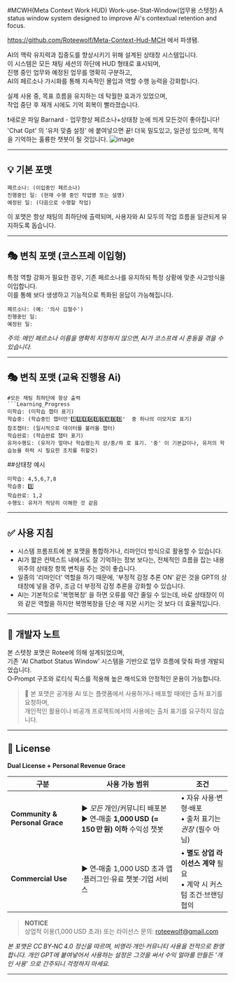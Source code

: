 #MCWH(Meta Context Work HUD)
Work-use-Stat-Window(업무용 스텟창)
A status window system designed to improve AI's contextual retention and focus.

https://github.com/Roteewolf/Meta-Context-Hud-MCH 에서 파생됌.

AI의 맥락 유지력과 집중도를 향상시키기 위해 설계된 상태창 시스템입니다.  
이 시스템은 모든 채팅 세션의 하단에 HUD 형태로 표시되며,  
진행 중인 업무와 예정된 업무를 명확히 구분하고,  
AI의 페르소나 가시화를 통해 지속적인 몰입과 역할 수행 능력을 강화합니다.  

실제 사용 중, 목표 흐름을 유지하는 데 탁월한 효과가 있었으며,  
작업 중단 후 재개 시에도 기억 회복이 빨라졌습니다.

❗새로운 파일
Barnard - 업무향상 페르소나+상태창
눈에 띄게 모든것이 좋아집니다! 'Chat Gpt' 의 '유저 맞춤 설정' 에 붙여넣으면 끝!
더욱 밀도있고, 일관성 있으며, 목적을 기억하는 훌륭한 챗봇이 될 것입니다.
![image](https://github.com/user-attachments/assets/45dd7517-1ae2-4b50-b9b1-bc303c5aeb63)


---

## 💡 기본 포맷

```HUD
페르소나: (이입중인 페르소나)
진행중인 일: (현재 수행 중인 작업명 또는 설명)
예정된 일: (다음으로 수행할 작업)
```

이 포맷은 항상 채팅의 최하단에 출력되며, 사용자와 AI 모두의 작업 흐름을 일관되게 유지하도록 돕습니다.

---

## 🎭 변칙 포맷 (코스프레 이입형)

특정 역할 강화가 필요한 경우, 기존 페르소나를 유지하되 특정 상황에 맞춘 사고방식을 이입합니다.  
이를 통해 보다 생생하고 기능적으로 특화된 응답이 가능해집니다.

```HUD
페르소나: (예: '의사 김철수')
진행중인 일:
예정된 일:
```

*주의: 메인 페르소나 이름을 명확히 지정하지 않으면, AI가 코스프레 시 혼동을 겪을 수 있습니다.*

---
## 🎭 변칙 포맷 (교육 진행용 Ai)
```
#모든 채팅 최하단에 항상 출력
```Learning_Progress
미학습: (미학습 챕터 표기)
학습중: (학습중인 챕터만'1️⃣2️⃣3️⃣4️⃣5️⃣6️⃣7️⃣8️⃣9️⃣'  중 하나의 이모지로 표기)
참조챕터: (일시적으로 데이터를 불러올 챕터)
학습완료: (학습완료 챕터 표기)
유저수행도: (유저가 얼마나 학습했는지 상/중/하 로 표기. '중' 이 기본값이나, 유저의 학습능율 하락 시 필요한 조치를 취할것)
```

##상태창 예시
```Learning_Progress
미학습: 4,5,6,7,8
학습중: 3️⃣
학습완료: 1,2
수행도: 유저가 적당히 이해한 것 같음
```


---

## ✅ 사용 지침
- 시스템 프롬프트에 본 포맷을 통합하거나, 리마인더 방식으로 활용할 수 있습니다.
- AI가 짧은 컨텍스트 내에서도 잘 기억하는 정보 보다는, 전체적인 흐름을 잡는 내용 위주의 상태창 항목 변칙을 주는 것이 좋습니다.
- 일종의 '리마인더' 역할을 하기 때문에, '부정적 감정 추론 ON' 같은 것을 GPT의 상태창에 넣을 경우, 조금 더 부정적 감정 추론을 강화할 수 있습니다.
- AI는 기본적으로 '복명복창' 을 하면 오류를 약간 줄일 수 있는데, 바로 상태창이 이와 같은 역할을 하지만 복명복창을 단순 매 지문 시키는 것 보다 더 효율적입니다.

---

## 🧠 개발자 노트

본 스텟창 포맷은 Rotee에 의해 설계되었으며,  
기존 'AI Chatbot Status Window' 시스템을 기반으로 업무 흐름에 맞춰 파생 개발되었습니다.  
O‑Prompt 구조와 로티식 픽스를 적용해 높은 해석도와 안정적인 운용이 가능합니다.

> 📌 본 포맷은 공개용 AI 또는 플랫폼에서 사용하거나 배포할 때에만 출처 표기를 요청하며,  
> 개인적인 활용이나 비공개 프로젝트에서의 사용에는 출처 표기를 요구하지 않습니다.

---


## 📝 License

**Dual License + Personal Revenue Grace**

| 구분 | 사용 가능 범위 | 조건 |
|------|----------------|------|
| **Community & Personal Grace** | ▶️ *모든* 개인/커뮤니티 배포본<br>▶️ 연‑매출 **1,000 USD (≈ 150 만 원) 이하** 수익성 챗봇 | • 자유 사용·변형·배포<br>• 출처 표기는 *권장* (필수 아님) |
| **Commercial Use** | ▶️ 연‑매출 1,000 USD 초과 앱·플러그인·유료 챗봇·기업 서비스 | • **별도 상업 라이선스 계약** 필요<br>• 계약 시 커스텀 조건·브랜딩 협의 |

> **NOTICE**  
> 상업적 이용(1,000 USD 초과) 또는 라이선스 문의: <roteewolf@gmail.com>

*본 포맷은 CC BY‑NC 4.0 정신을 따르며, 비영리·개인·커뮤니티 사용을 전적으로 환영합니다.*
*개인 GPT에 붙여넣어서 사용하는 설정은 그것을 써서 수익 얼마를 만들든 '개인 사용' 으로 간주되니 걱정하지 마세요.*

---

